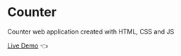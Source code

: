 # Counter
Counter web application created with HTML, CSS and JS

[Live Demo](https://matijavukadinovic.github.io/counter/) 👈